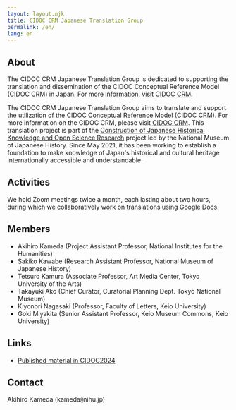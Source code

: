 ```yaml
---
layout: layout.njk
title: CIDOC CRM Japanese Translation Group
permalink: /en/
lang: en
---
```


<h2 id="about">About</h2>

The CIDOC CRM Japanese Translation Group is dedicated to supporting the translation and dissemination of the CIDOC Conceptual Reference Model (CIDOC CRM) in Japan. For more information, visit [CIDOC CRM](http://www.cidoc-crm.org/).

The CIDOC CRM Japanese Translation Group aims to translate and support the utilization of the CIDOC Conceptual Reference Model (CIDOC CRM). For more information on the CIDOC CRM, please visit [CIDOC CRM](http://www.cidoc-crm.org/). This translation project is part of the [Construction of Japanese Historical Knowledge and Open Science Research](https://www.metaresource.jp/) project led by the National Museum of Japanese History. Since May 2021, it has been working to establish a foundation to make knowledge of Japan's historical and cultural heritage internationally accessible and understandable.

<h2 id="activities">Activities</h2>

We hold Zoom meetings twice a month, each lasting about two hours, during which we collaboratively work on translations using Google Docs.

<h2 id="members">Members</h2>

- Akihiro Kameda (Project Assistant Professor, National Institutes for the Humanities)
- Sakiko Kawabe (Research Assistant Professor, National Museum of Japanese History)
- Tetsuro Kamura (Associate Professor, Art Media Center, Tokyo University of the Arts)
- Takayuki Ako (Chief Curator, Curatorial Planning Dept. Tokyo National Museum)
- Kiyonori Nagasaki (Professor, Faculty of Letters, Keio University)
- Goki Miyakita (Senior Assistant Professor, Keio Museum Commons, Keio University)

<h2 id="links">Links</h2>

- [Published material in CIDOC2024](https://drive.google.com/drive/folders/17EK5wMdvHvwTcLxaFIdY7h_XcBij3KE9?ths=true)

<h2 id="contact">Contact</h2>

Akihiro Kameda (kameda`@`nihu&#x2e;jp)